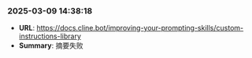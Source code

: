 

### 2025-03-09 14:38:18
- **URL**: https://docs.cline.bot/improving-your-prompting-skills/custom-instructions-library
- **Summary**: 摘要失败
